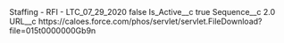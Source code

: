 <?xml version="1.0" encoding="UTF-8"?>
<CustomMetadata xmlns="http://soap.sforce.com/2006/04/metadata" xmlns:xsi="http://www.w3.org/2001/XMLSchema-instance" xmlns:xsd="http://www.w3.org/2001/XMLSchema">
    <label>Staffing - RFI - LTC_07_29_2020</label>
    <protected>false</protected>
    <values>
        <field>Is_Active__c</field>
        <value xsi:type="xsd:boolean">true</value>
    </values>
    <values>
        <field>Sequence__c</field>
        <value xsi:type="xsd:double">2.0</value>
    </values>
    <values>
        <field>URL__c</field>
        <value xsi:type="xsd:string">https://caloes.force.com/phos/servlet/servlet.FileDownload?file=015t0000000Gb9n</value>
    </values>
</CustomMetadata>
